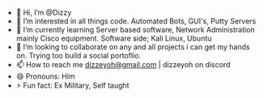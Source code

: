 - 👋 Hi, I’m @Dizzy
- 👀 I’m interested in all things code. Automated Bots, GUI's, Putty Servers
- 🌱 I’m currently learning Server based software, Network Administration mainly Cisco equipment. Software side; Kali Linux, Ubuntu
- 💞️ I’m looking to collaborate on any and all projects i can get my hands on. Trying too build a social portoflio. 
- 📫 How to reach me dizzeyoh@gmail.com | dizzeyoh on discord
- 😄 Pronouns: Him
- ⚡ Fun fact: Ex Military, Self taught

<!---
DizzeyOh/DizzeyOh is a ✨ special ✨ repository because its `README.md` (this file) appears on your GitHub profile.
You can click the Preview link to take a look at your changes.
--->
